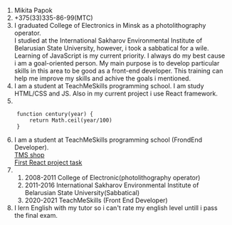 1. Mikita Papok
2. +375(33)335-86-99(MTC)
3.  I  graduated College of Electronics in Minsk as a photolithography operator. <br>  I studied at the International Sakharov Environmental Institute of Belarusian State University, however, i took a sabbatical for a wile.<br> 
  Learning of JavaScript is my current priority. I always do my best cause i am a goal-oriented person. My main purpose is to develop particular skills in this area to be good as a front-end developer. This training can help me improve my skills and achive the goals i mentioned.
4. I am a student at TeachMeSkills programming school. I am study HTML/CSS and JS. Also in my current project i use React framework.
5. 
```
    function century(year) {
        return Math.ceil(year/100)
    }
```
6. I am a student at TeachMeSkills programming school (FrondEnd Developer).<br>
[TMS shop](https://github.com/FE38-Front-End/Mikita_Papok.git)<br>
[First React project task](https://github.com/FE38-Front-End/MikitaPapok_react.git)
7. 
   1. 2008-2011 College of Electronic(photolithography operator)
   2. 2011-2016 International Sakharov Environmental Institute of Belarusian State University(Sabbatical)  
   3. 2020-2021 TeachMeSkills (Front End Developer)
8. I lern English with my tutor so i can't rate my english level untill i pass the final exam. 